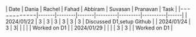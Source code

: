 | Date | Dania | Rachel | Fahad | Abbiram | Suvasan | Pranavan | Task | |−−−−−−−−−−−−|-------|--------|-------|---------|---------|----------|------| | 2024/01/22 | 3 | 3 | 3 | 3 | 3 | 3 | Discussed D1,setup Github | | 2024/01/24 | 3 | 3| | | | | Worked on D1 | | 2024/01/29 | | | | 3 | 3 | | Worked on D1 |
